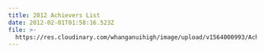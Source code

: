 ```yaml
---
title: 2012 Achievers List
date: 2012-02-01T01:58:16.523Z
file: >-
  https://res.cloudinary.com/whanganuihigh/image/upload/v1564000993/Achievers/2012_ACHIEVERS_LIST.pdf
---
```


